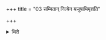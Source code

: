 +++
title = "03 सम्मितान् नित्येन यजुषाभिमृशति"

+++

<details><summary>थिते</summary>

सम्मितां नित्येन यजुषाभिमृशति ३
</details>
